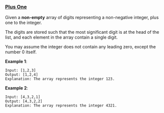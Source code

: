 ### [Plus One](https://leetcode.com/problems/plus-one/)

Given a __non-empty__ array of digits representing a non-negative integer, plus one to the integer.

The digits are stored such that the most significant digit is at the head of the list, and each element in the array contain a single digit.

You may assume the integer does not contain any leading zero, except the number 0 itself.

__Example 1__:

```
Input: [1,2,3]
Output: [1,2,4]
Explanation: The array represents the integer 123.
```

__Example 2__:

```
Input: [4,3,2,1]
Output: [4,3,2,2]
Explanation: The array represents the integer 4321.
```
